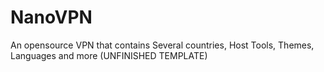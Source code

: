# NanoVPN
An opensource VPN that contains Several countries, Host Tools, Themes, Languages and more (UNFINISHED TEMPLATE)
